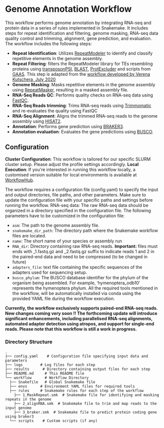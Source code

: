 # Genome Annotation Workflow
This workflow performs genome annotation by integrating RNA-seq and protein data in a series of rules implemented in Snakemake. It includes steps for repeat identification and filtering, genome masking, RNA-seq data quality control and trimming, alignment, gene prediction, and evaluation.
The workflow includes the following steps:
* **Repeat Identification**: Utilizes [RepeatModeler](https://www.repeatmasker.org/RepeatModeler/) to identify and classify repetitive elements in the genome assembly.
* **Repeat Filtering**: filters the RepeatModeler library for TEs resembling proteins using [transposonPSI](https://transposonpsi.sourceforge.net), [BLAST](https://blast.ncbi.nlm.nih.gov/Blast.cgi), [ProtExcluder](https://github.com/NBISweden/ProtExcluder) and scripts from [GAAS](https://github.com/NBISweden/GAAS). This step is adapted from the [workflow developed by Verena Kutschera, July 2020](https://github.com/NBISweden/repeatlib_filtering_workflow)
* **Genome Masking**: Masks repetitive elements in the genome assembly using [RepeatMasker](https://www.repeatmasker.org), resulting in a masked assembly file.
* **RNA-Seq Reads QC**: Performs quality checks on RNA-seq data using [FastQC](https://github.com/s-andrews/FastQC).
* **RNA-Seq Reads trimming**: Trims RNA-seq reads using [Trimmomatic](http://www.usadellab.org/cms/?page=trimmomatic) and re-evaluates the quality using FastQC
* **RNA-Seq Alignment**: Aligns the trimmed RNA-seq reads to the genome assembly using [HISAT2](http://daehwankimlab.github.io/hisat2/).
* **Annotation**: Performs gene prediction using [BRAKER3](https://github.com/Gaius-Augustus/BRAKER).
* **Annotation evaluation**: Evaluates the gene predictions using [BUSCO](https://busco.ezlab.org).

## Configuration
**Cluster Configuration**: This workflow is tailored for our specific SLURM cluster setup. Please adjust the profile settings accordingly.
**Local Execution**: If you're interested in running this workflow locally, a customised version suitable for local environments is available at [WorkflowHub](https://workflowhub.eu/workflows/569).

The workflow requires a configuration file (config.yaml) to specify the input and output directories, file paths, and other parameters. Make sure to update the configuration file with your specific paths and settings before running the workflow.
RNA-seq data: The raw RNA-seq data should be organized in a directory specified in the configuration file.
The following parameters have to be customized in the configuration file:
* `asm`: The path to the genome assembly file.
* `snakemake_dir_path`: The directory path where the Snakemake workflow files are located.
* `name`: The short name of your species or assembly run
* `RNA_dir`: Directory containing raw RNA-seq reads. **Important:** files must ends with _1.fastq.gz and _2.fastq.gz suffix to indicate reads 1 and 2 in the paired-end data and need to be compressed (to be changed in future)
* `adapters_file`: text file containing the specific sequences of the adapters used for sequencing setup.
* `busco_phylum`: The BUSCO database identifier for the phylum of the organism being assembled. For example, ‘hymenoptera_odb10’ represents the hymenoptera phylum.
All the required tools mentioned in the workflow, will be automatically installed via conda using the provided YAML file during the workflow execution.

**Currently, the workflow exclusively supports paired-end RNA-seq reads.
New changes coming very soon !! The forthcoming update will introduce significant enhancements, including parallelised RNA-seq alignments, automated adapter detection using atropos, and support for single-end reads. 
Please note that this workflow is still a work in progress.**

### Directory Structure
```
.
├── config.yaml    # Configuration file specifying input data and parameters
├── logs        # Log files for each step
├── results      # Directory containing output files for each step
├── README.md     # This README file
└── workflow      # Workflow Directory 
  ├── Snakefile   # Global Snakemake file
  ├── envs      # Environment YAML files for required tools
  ├── rules     # Snakemake rules for each step of the workflow
    ├── 1_MaskRepeat.smk  # Snakemake file for identifying and masking repeats in the genome
    ├── 2_alignRNA.smk  # Snakemake file to trim and map reads to the input genome
    ├── 3_braker.smk  # Snakemake file to predict protein coding gene using braker3
  └── scripts    # Custom scripts (if any)
```
